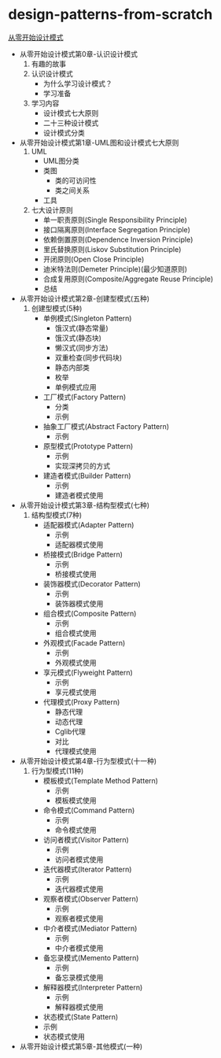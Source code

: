 # design-patterns-from-scratch

[从零开始设计模式 ](http://yuumasan.com/categories/%E4%BB%8E%E9%9B%B6%E5%BC%80%E5%A7%8B/%E4%BB%8E%E9%9B%B6%E5%BC%80%E5%A7%8B%E8%AE%BE%E8%AE%A1%E6%A8%A1%E5%BC%8F/)

* 从零开始设计模式第0章-认识设计模式
    1. 有趣的故事
    2. 认识设计模式
        - 为什么学习设计模式？
        - 学习准备
    3. 学习内容
        - 设计模式七大原则
        - 二十三种设计模式
        - 设计模式分类
* 从零开始设计模式第1章-UML图和设计模式七大原则
    1. UML
        - UML图分类
        - 类图
            - 类的可访问性
            - 类之间关系
        - 工具
    2. 七大设计原则
        - 单一职责原则(Single Responsibility Principle)
        - 接口隔离原则(Interface Segregation Principle)
        - 依赖倒置原则(Dependence Inversion Principle)
        - 里氏替换原则(Liskov Substitution Principle)
        - 开闭原则(Open Close Principle)
        - 迪米特法则(Demeter Principle)(最少知道原则)
        - 合成复用原则(Composite/Aggregate Reuse Principle)
        - 总结
* 从零开始设计模式第2章-创建型模式(五种)
    1. 创建型模式(5种)
        - 单例模式(Singleton Pattern)
            - 饿汉式(静态常量)
            - 饿汉式(静态块)
            - 懒汉式(同步方法)
            - 双重检查(同步代码块)
            - 静态内部类
            - 枚举
            - 单例模式应用
        -  工厂模式(Factory Pattern)
            - 分类
            - 示例
        - 抽象工厂模式(Abstract Factory Pattern)
            - 示例
        - 原型模式(Prototype Pattern)
            - 示例
            - 实现深拷贝的方式
        - 建造者模式(Builder Pattern)
            - 示例
            - 建造者模式使用
* 从零开始设计模式第3章-结构型模式(七种)
    1. 结构型模式(7种)
        - 适配器模式(Adapter Pattern)
            - 示例
            - 适配器模式使用
        - 桥接模式(Bridge Pattern)
            - 示例
            - 桥接模式使用
        - 装饰器模式(Decorator Pattern)
            - 示例
            - 装饰器模式使用
        - 组合模式(Composite Pattern)
            - 示例
            - 组合模式使用
        - 外观模式(Facade Pattern)
            - 示例
            - 外观模式使用
        - 享元模式(Flyweight Pattern)
            - 示例
            - 享元模式使用
        - 代理模式(Proxy Pattern)
            - 静态代理
            - 动态代理
            - Cglib代理
            - 对比
            - 代理模式使用
* 从零开始设计模式第4章-行为型模式(十一种)
    1. 行为型模式(11种)
        - 模板模式(Template Method Pattern)
            - 示例
            - 模板模式使用
        - 命令模式(Command Pattern)
            - 示例
            - 命令模式使用
        - 访问者模式(Visitor Pattern)
            - 示例
            - 访问者模式使用
        - 迭代器模式(Iterator Pattern)
            - 示例
            - 迭代器模式使用
        - 观察者模式(Observer Pattern)
            - 示例
            - 观察者模式使用
        - 中介者模式(Mediator Pattern)
            - 示例
            - 中介者模式使用
        - 备忘录模式(Memento Pattern)
            - 示例
            - 备忘录模式使用
        - 解释器模式(Interpreter Pattern)
            - 示例
            - 解释器模式使用
        - 状态模式(State Pattern)
        - 示例
        - 状态模式使用
* 从零开始设计模式第5章-其他模式(一种)